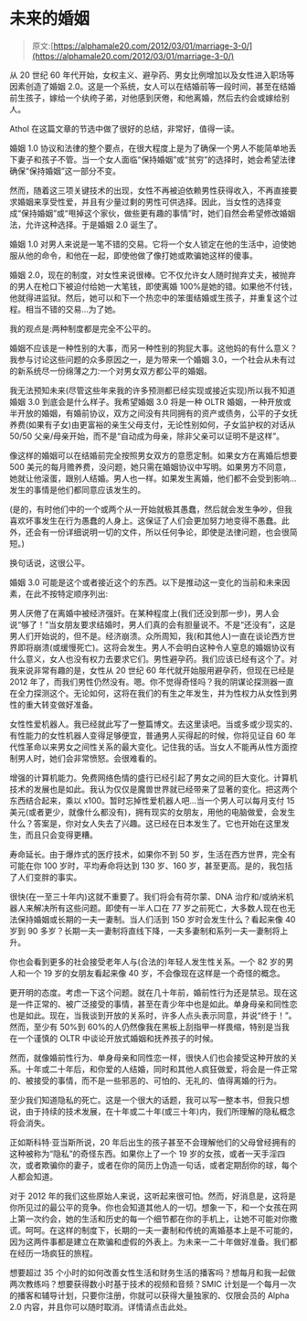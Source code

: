 # 未来的婚姻

> 原文:[https://alphamale20.com/2012/03/01/marriage-3-0/](https://alphamale20.com/2012/03/01/marriage-3-0/)

从 20 世纪 60 年代开始，女权主义、避孕药、男女比例增加以及女性进入职场等因素创造了婚姻 2.0。这是一个系统，女人可以在结婚前等一段时间，甚至在结婚前生孩子，嫁给一个纨绔子弟，对他感到厌倦，和他离婚，然后去约会或嫁给别人。

Athol 在这篇文章的节选中做了很好的总结，非常好，值得一读。

婚姻 1.0 协议和法律的整个要点，在很大程度上是为了确保一个男人不能简单地丢下妻子和孩子不管。当一个女人面临“保持婚姻”或“贫穷”的选择时，她会希望法律确保“保持婚姻”这一部分不变。

然而，随着这三项关键技术的出现，女性不再被迫依赖男性获得收入，不再直接要求婚姻来享受性爱，并且有少量过剩的男性可供选择。因此，当女性的选择变成“保持婚姻”或“甩掉这个家伙，做些更有趣的事情”时，她们自然会希望修改婚姻法，允许这种选择。于是婚姻 2.0 诞生了。

婚姻 1.0 对男人来说是一笔不错的交易。它将一个女人锁定在他的生活中，迫使她服从他的命令，和他在一起，即使他做了像打她或欺骗她这样的傻事。

婚姻 2.0，现在的制度，对女性来说很棒。它不仅允许女人随时抛弃丈夫，被抛弃的男人在枪口下被迫付给她一大笔钱，即使离婚 100%是她的错。如果他不付钱，他就得进监狱。然后，她可以和下一个热恋中的笨蛋结婚或生孩子，并重复这个过程。相当不错的交易...为了她。

我的观点是:两种制度都是完全不公平的。

婚姻不应该是一种性别的大事，而另一种性别的狗屁大事。这他妈的有什么意义？我参与讨论这些问题的众多原因之一，是为带来一个婚姻 3.0，一个社会从未有过的新系统尽一份绵薄之力:一个对男女双方都公平的婚姻。

我无法预知未来(尽管这些年来我的许多预测都已经实现或接近实现)所以我不知道婚姻 3.0 到底会是什么样子。我希望婚姻 3.0 将是一种 OLTR 婚姻，一种开放或半开放的婚姻，有婚前协议，双方之间没有共同拥有的资产或债务，公平的子女抚养费(如果有子女)由更富裕的亲生父母支付，无论性别如何，子女监护权的对话从 50/50 父亲/母亲开始，而不是“自动成为母亲，除非父亲可以证明不是这样”。

像这样的婚姻可以在结婚前完全按照男女双方的意愿定制。如果女方在离婚后想要 500 美元的每月赡养费，没问题，她只需在婚姻协议中写明。如果男方不同意，她就让他滚蛋，跟别人结婚。男人也一样。如果发生离婚，他们都不会受到影响...发生的事情是他们都同意应该发生的。

(是的，有时他们中的一个或两个从一开始就极其愚蠢，然后就会发生争吵，但我喜欢坏事发生在行为愚蠢的人身上。这保证了人们会更加努力地变得不愚蠢。此外，还会有一份详细说明一切的文件，所以任何争论，即使是法律问题，也会很简短。)

换句话说，这很公平。

婚姻 3.0 可能是这个或者接近这个的东西。以下是推动这一变化的当前和未来因素，在此不按特定顺序列出:

男人厌倦了在离婚中被经济强奸。在某种程度上(我们还没到那一步)，男人会说“够了！”当女朋友要求结婚时，男人们真的会有胆量说不。不是“还没有”，这是男人们开始说的，但不是。经济崩溃。众所周知，我(和其他人)一直在谈论西方世界即将崩溃(或缓慢死亡)。这将会发生。男人不会明白这种令人窒息的婚姻协议有什么意义，女人也没有权力去要求它们。男性避孕药。我们应该已经有这个了。对我来说非常有趣的是，女性从 20 世纪 60 年代就开始服用避孕药，但现在已经是 2012 年了，而我们男性仍然没有。嗯。你不觉得奇怪吗？我的阴谋论探测器一直在全力探测这个。无论如何，这将在我们的有生之年发生，并为性权力从女性到男性的重大转变做好准备。

女性性爱机器人。我已经就此写了一整篇博文。去这里读吧。当或多或少现实的、有性能力的女性机器人变得足够便宜，普通男人买得起的时候，你将见证自 60 年代性革命以来男女之间性关系的最大变化。记住我的话。当女人不能再从性方面控制男人时，她们会非常愤怒。会很难看的。

增强的计算机能力。免费网络色情的盛行已经引起了男女之间的巨大变化。计算机技术的发展也是如此。我认为仅仅是魔兽世界就已经带来了显著的变化。把这两个东西结合起来，乘以 x100。暂时忘掉性爱机器人吧...当一个男人可以每月支付 15 美元(或者更少，就像什么都没有)，拥有现实的女朋友，用他的电脑做爱，会发生什么？答案是，你对女人失去了兴趣。这已经在日本发生了。它也开始在这里发生，而且只会变得更糟。

寿命延长。由于爆炸式的医疗技术，如果你不到 50 岁，生活在西方世界，完全有可能在你 100 岁时，平均寿命将达到 130 岁、160 岁，甚至更高。是的，我包括了人们变胖的事实。

很快(在一至三十年内)这就不重要了。我们将会有荷尔蒙、DNA 治疗和/或纳米机器人来解决所有这些问题。即使有一半人口在 77 岁之前死亡，大多数人现在也无法保持婚姻或长期的一夫一妻制。当人们活到 150 岁时会发生什么？看起来像 40 岁到 90 多岁？长期一夫一妻制将直线下降，一夫多妻制和系列一夫一妻制将上升。

你也会看到更多的社会接受老年人与(合法的)年轻人发生性关系。一个 82 岁的男人和一个 19 岁的女朋友看起来像 40 岁，不会像现在这样是一个奇怪的概念。

更开明的态度。考虑一下这个问题。就在几十年前，婚前性行为还是禁忌。现在这是一件正常的、被广泛接受的事情，甚至在青少年中也是如此。单身母亲和同性恋也是如此。现在，当我谈到开放的关系时，许多人点头表示同意，并说“终于！”。然而，至少有 50%到 60%的人仍然像我在黑板上刮指甲一样畏缩，特别是当我在一个谨慎的 OLTR 中谈论开放式婚姻和抚养孩子的时候。

然而，就像婚前性行为、单身母亲和同性恋一样，很快人们也会接受这种开放的关系。十年或二十年后，和你爱的人结婚，同时和其他人疯狂做爱，将会是一件正常的、被接受的事情，而不是一些邪恶的、可怕的、无礼的、值得离婚的行为。

至少我们知道隐私的死亡。这是一个很大的话题，我可以写一整本书，但我只想说，由于持续的技术发展，在十年或二十年(或三十年)内，我们所理解的隐私概念将会消失。

正如斯科特·亚当斯所说，20 年后出生的孩子甚至不会理解他们的父母曾经拥有的这种被称为“隐私”的奇怪东西。如果你上了一个 19 岁的女孩，或者一天手淫四次，或者欺骗你的妻子，或者在你的简历上伪造一句话，或者定期刮你的球，每个人都会知道。

对于 2012 年的我们这些原始人来说，这听起来很可怕。然而，好消息是，这将是你所见过的最公平的竞争。你也会知道其他人的一切。想象一下，和一个女孩在网上第一次约会，她的生活和历史的每一个细节都在你的手机上，让她不可能对你撒谎。呵呵。在这样的制度下，长期的一夫一妻制和传统的离婚基本上是不可能的，因为这两件事都是建立在欺骗和虚假的外表上。为未来一二十年做好准备。我们都在经历一场疯狂的旅程。

想要超过 35 个小时的如何改善女性生活和财务生活的播客吗？想每月和我一起做两次教练吗？想要获得数小时基于技术的视频和音频？SMIC 计划是一个每月一次的播客和辅导计划，只要你注册，你就可以获得大量独家的、仅限会员的 Alpha 2.0 内容，并且你可以随时取消。详情请点击此处。